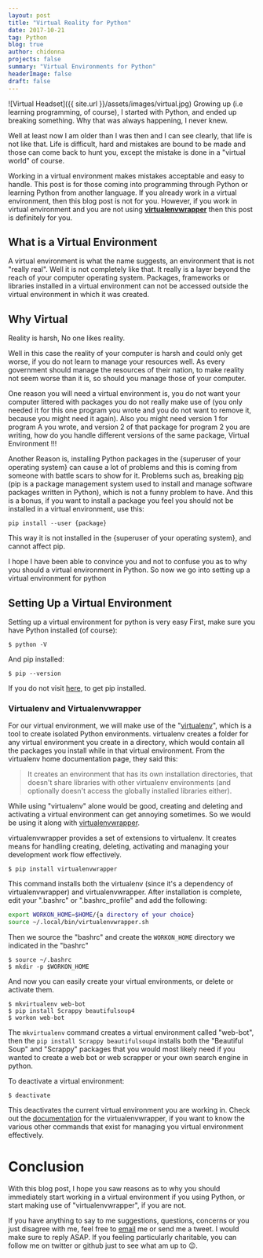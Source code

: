 ```yaml
---
layout: post
title: "Virtual Reality for Python"
date: 2017-10-21
tag: Python
blog: true
author: chidonna
projects: false
summary: "Virtual Environments for Python"
headerImage: false
draft: false
---
```

![Virtual Headset]({{ site.url }}/assets/images/virtual.jpg)
Growing up (i.e learning programming, of course), I started with Python, and ended up breaking something. Why that was always happening, I never knew.

Well at least now I am older than I was then and I can see clearly, that life is not like that. Life is difficult, hard and mistakes are bound to be made and those can come back to hunt you, except the mistake is done in a "virtual world" of course.

Working in a virtual environment makes mistakes acceptable and easy to handle. This post is for those coming into programming through Python or learning Python from another language. If you already work in a virtual environment, then this blog post is not for you. However, if you work in virtual environment and you are not using **[virtualenvwrapper][virtualenvwrapper]** then this post is definitely for you.

## What is a Virtual Environment
A virtual environment is what the name suggests, an environment that is not "really real". Well it is not completely like that. It really is a layer beyond the reach of your computer operating system. Packages, frameworks or libraries installed in a virtual environment can not be accessed outside the virtual environment in which it was created.

## Why Virtual
Reality is harsh, No one likes reality.

Well in this case the reality of your computer is harsh and could only get worse, if you do not learn to manage your resources well. As every government should manage the resources of their nation, to make reality not seem worse than it is, so should you manage those of your computer.

One reason you will need a virtual environment is, you do not want your computer littered with packages you do not really make use of (you only needed it for this one program you wrote and you do not want to remove it, because you might need it again). Also you might need version 1 for program A you wrote, and version 2 of that package for program 2 you are writing, how do you handle different versions of the same package, Virtual Environment !!!

Another Reason is, installing Python packages in the {superuser of your operating system} can cause a lot of problems and this is coming from someone with battle scars to show for it. Problems such as, breaking [pip](https://pypi.python.org/pypi/pip/) (pip is a package management system used to install and manage software packages written in Python), which is not a funny problem to have. And this is a bonus, if you want to install a package you feel you should not be installed in a virtual environment, use this:

```shell
pip install --user {package}
```

This way it is not installed in the {superuser of your operating system}, and cannot affect pip.

I hope I have been able to convince you and not to confuse you as to why you should a virtual environment in Python. So now we go into setting up a virtual environment for python

## Setting Up a Virtual Environment
Setting up a virtual environment for python is very easy
First, make sure you have Python installed (of course):

```shell
$ python -V
```
And pip installed:

```shell
$ pip --version
```
If you do not visit [here](https://pypi.python.org/pypi/pip/), to get pip installed.

### Virtualenv and Virtualenvwrapper
For our virtual environment, we will make use of the "[virtualenv](https://virtualenv.pypa.io/en/stable/)", which is a tool to create isolated Python environments. virtualenv creates a folder for any virtual environment you create in a directory, which would contain all the packages you install while in that virtual environment. From the virtualenv home documentation page, they said this:
> It creates an environment that has its own installation directories, that doesn't share libraries with other virtualenv environments (and optionally doesn't access the globally installed libraries either).

While using "virtualenv" alone would be good, creating and deleting and activating a virtual environment can get annoying sometimes. So we would be using it along with [virtualenvwrapper][virtualenvwrapper].

virtualenvwrapper provides a set of extensions to virtualenv. It creates means for handling creating, deleting, activating and managing your development work flow effectively.

```shell
$ pip install virtualenvwrapper
```

This command installs both the virtualenv (since it's a dependency of virtualenvwrapper) and virtualenvwrapper.
After installation is complete, edit your ".bashrc" or ".bashrc_profile" and add the following:

```sh
export WORKON_HOME=$HOME/{a directory of your choice}
source ~/.local/bin/virtualenvwrapper.sh
```

Then we source the "bashrc" and create the `WORKON_HOME` directory we indicated in the "bashrc"

```shell
$ source ~/.bashrc
$ mkdir -p $WORKON_HOME
```

And now you can easily create your virtual environments, or delete or activate them.

```shell
$ mkvirtualenv web-bot
$ pip install Scrappy beautifulsoup4
$ workon web-bot
```

The `mkvirtualenv` command creates a virtual environment called "web-bot", then the `pip install Scrappy beautifulsoup4` installs both the "Beautiful Soup" and "Scrappy" packages that you would most likely need if you wanted to create a web bot or web scrapper or your own search engine in python.

To deactivate a virtual environment:

```shell
$ deactivate
```

This deactivates the current virtual environment you are working in.
Check out the [documentation][virtualenvwrapper] for the virtualenvwrapper, if you want to know the various other commands that exist for managing you virtual environment effectively.

# Conclusion
With this blog post, I hope you saw reasons as to why you should immediately start working in a virtual environment if you using Python, or start making use of "virtualenvwrapper", if you are not.

If you have anything to say to me suggestions, questions, concerns or you just disagree with me, feel free to [email](mailto:pogbonna34@gmail.com) me or send me a tweet. I would make sure to reply ASAP.
If you feeling particularly charitable, you can follow me on twitter or github just to see what am up to :wink:.


[virtualenvwrapper]: http://virtualenvwrapper.readthedocs.io/en/latest/
